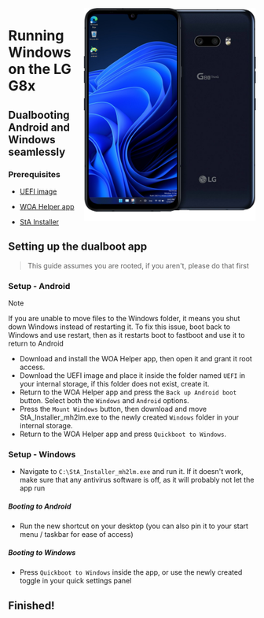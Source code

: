<img align="right" src="https://github.com/Icesito68/Port-Windows-11-Lg-G8x/blob/Lg-G8x/mh2lm.png" width="350" alt="Windows 11 Running On A Lg G8x">

# Running Windows on the LG G8x

## Dualbooting Android and Windows seamlessly

### Prerequisites
- [UEFI image](https://github.com/Icesito68/Port-Windows-11-Lge-devices/releases/tag/UEFI)
  
- [WOA Helper app](https://github.com/Marius586/WoA-Helper-update/releases/tag/WOA)
  
- [StA Installer](https://github.com/Icesito68/Port-Windows-11-Lge-devices/releases/download/Dualboot/StA_Installer_mh2lm.exe) 

## Setting up the dualboot app
> This guide assumes you are rooted, if you aren't, please do that first

### Setup - Android
> [!NOTE]
> If you are unable to move files to the Windows folder, it means you shut down Windows instead of restarting it. To fix this issue, boot back to Windows and use restart, then as it restarts boot to fastboot and use it to return to Android

- Download and install the WOA Helper app, then open it and grant it root access.
- Download the UEFI image and place it inside the folder named `UEFI` in your internal storage, if this folder does not exist, create it.
- Return to the WOA Helper app and press the `Back up Android boot` button. Select both the `Windows` and `Android` options.
- Press the `Mount Windows` button, then download and move StA_Installer_mh2lm.exe to the newly created `Windows` folder in your internal storage.
- Return to the WOA Helper app and press `Quickboot to Windows`.

### Setup - Windows
- Navigate to `C:\StA_Installer_mh2lm.exe` and run it. If it doesn't work, make sure that any antivirus software is off, as it will probably not let the app run

##### Booting to Android
  - Run the new shortcut on your desktop (you can also pin it to your start menu / taskbar for ease of access)

##### Booting to Windows
  - Press `Quickboot to Windows` inside the app, or use the newly created toggle in your quick settings panel
  
## Finished!

